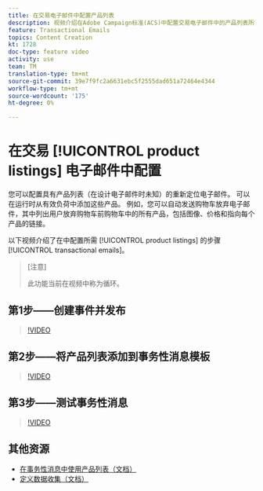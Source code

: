 ```yaml
---
title: 在交易电子邮件中配置产品列表
description: 视频介绍在Adobe Campaign标准(ACS)中配置交易电子邮件中的产品列表所需的步骤。
feature: Transactional Emails
topics: Content Creation
kt: 1728
doc-type: feature video
activity: use
team: TM
translation-type: tm+mt
source-git-commit: 39e7f9fc2a6631ebc5f2555dad651a72464e4344
workflow-type: tm+mt
source-wordcount: '175'
ht-degree: 0%

---
```



# 在交易 [!UICONTROL product listings] 电子邮件中配置

您可以配置具有产品列表（在设计电子邮件时未知）的重新定位电子邮件。 可以在运行时从有效负荷中添加这些产品。 例如，您可以自动发送购物车放弃电子邮件，其中列出用户放弃购物车前购物车中的所有产品，包括图像、价格和指向每个产品的链接。

以下视频介绍了在中配置所需 [!UICONTROL product listings] 的步骤 [!UICONTROL transactional emails]。

>[注意]
>
>此功能当前在视频中称为循环。

## 第1步——创建事件并发布

>[!VIDEO](https://video.tv.adobe.com/v/25914?quality=12)

## 第2步——将产品列表添加到事务性消息模板

>[!VIDEO](https://video.tv.adobe.com/v/25915?quality=12)

## 第3步——测试事务性消息

>[!VIDEO](https://video.tv.adobe.com/v/25916?quality=12)

## 其他资源

* [在事务性消息中使用产品列表（文档）](https://docs.adobe.com/content/help/en/campaign-standard/using/communication-channels/transactional-messaging/event-transactional-messages.html#using-product-listings-in-a-transactional-message)
* [定义数据收集（文档）](https://docs.adobe.com/content/help/en/campaign-standard/using/administrating/configuring-channels/configuring-transactional-messaging.html#defining-data-collections)
